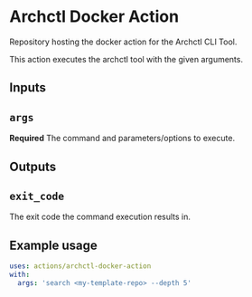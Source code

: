 # Archctl Docker Action

Repository hosting the docker action for the Archctl CLI Tool.

This action executes the archctl tool with the given arguments.

## Inputs

## `args`

**Required** The command and parameters/options to execute.

## Outputs

## `exit_code`

The exit code the command execution results in.

## Example usage

```yaml
uses: actions/archctl-docker-action
with:
  args: 'search <my-template-repo> --depth 5'
```
